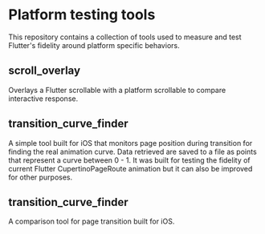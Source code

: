 # Platform testing tools

This repository contains a collection of tools used to measure and test
Flutter's fidelity around platform specific behaviors.

## scroll_overlay

Overlays a Flutter scrollable with a platform scrollable to compare
interactive response.

## transition_curve_finder

A simple tool built for iOS that monitors page position during transition for finding the real animation curve. Data retrieved are saved to a file as points that represent a curve between 0 - 1. It was built for testing the fidelity of current Flutter CupertinoPageRoute animation but it can also be improved for other purposes.

## transition_curve_finder

A comparison tool for page transition built for iOS.
